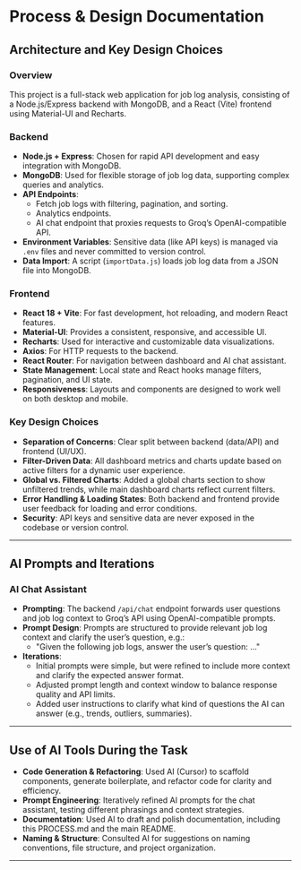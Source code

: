 # Process & Design Documentation

## Architecture and Key Design Choices

### Overview
This project is a full-stack web application for job log analysis, consisting of a Node.js/Express backend with MongoDB, and a React (Vite) frontend using Material-UI and Recharts.

### Backend
- **Node.js + Express**: Chosen for rapid API development and easy integration with MongoDB.
- **MongoDB**: Used for flexible storage of job log data, supporting complex queries and analytics.
- **API Endpoints**:
  - Fetch job logs with filtering, pagination, and sorting.
  - Analytics endpoints.
  - AI chat endpoint that proxies requests to Groq’s OpenAI-compatible API.
- **Environment Variables**: Sensitive data (like API keys) is managed via `.env` files and never committed to version control.
- **Data Import**: A script (`importData.js`) loads job log data from a JSON file into MongoDB.

### Frontend
- **React 18 + Vite**: For fast development, hot reloading, and modern React features.
- **Material-UI**: Provides a consistent, responsive, and accessible UI.
- **Recharts**: Used for interactive and customizable data visualizations.
- **Axios**: For HTTP requests to the backend.
- **React Router**: For navigation between dashboard and AI chat assistant.
- **State Management**: Local state and React hooks manage filters, pagination, and UI state.
- **Responsiveness**: Layouts and components are designed to work well on both desktop and mobile.

### Key Design Choices
- **Separation of Concerns**: Clear split between backend (data/API) and frontend (UI/UX).
- **Filter-Driven Data**: All dashboard metrics and charts update based on active filters for a dynamic user experience.
- **Global vs. Filtered Charts**: Added a global charts section to show unfiltered trends, while main dashboard charts reflect current filters.
- **Error Handling & Loading States**: Both backend and frontend provide user feedback for loading and error conditions.
- **Security**: API keys and sensitive data are never exposed in the codebase or version control.

---

## AI Prompts and Iterations

### AI Chat Assistant
- **Prompting**: The backend `/api/chat` endpoint forwards user questions and job log context to Groq’s API using OpenAI-compatible prompts.
- **Prompt Design**: Prompts are structured to provide relevant job log context and clarify the user’s question, e.g.:
  - "Given the following job logs, answer the user’s question: ..."
- **Iterations**:
  - Initial prompts were simple, but were refined to include more context and clarify the expected answer format.
  - Adjusted prompt length and context window to balance response quality and API limits.
  - Added user instructions to clarify what kind of questions the AI can answer (e.g., trends, outliers, summaries).


---

## Use of AI Tools During the Task

- **Code Generation & Refactoring**: Used AI (Cursor) to scaffold components, generate boilerplate, and refactor code for clarity and efficiency.
- **Prompt Engineering**: Iteratively refined AI prompts for the chat assistant, testing different phrasings and context strategies.
- **Documentation**: Used AI to draft and polish documentation, including this PROCESS.md and the main README.
- **Naming & Structure**: Consulted AI for suggestions on naming conventions, file structure, and project organization.

---
